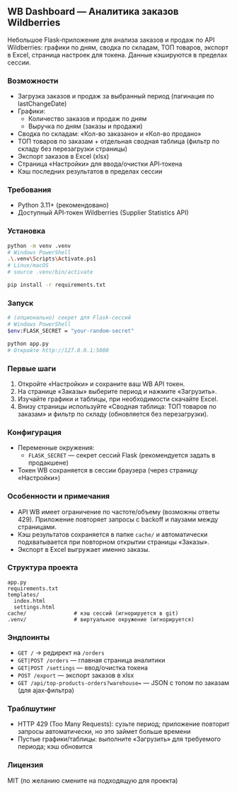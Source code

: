 ## WB Dashboard — Аналитика заказов Wildberries

Небольшое Flask‑приложение для анализа заказов и продаж по API Wildberries: графики по дням, сводка по складам, ТОП товаров, экспорт в Excel, страница настроек для токена. Данные кэшируются в пределах сессии.

### Возможности
- Загрузка заказов и продаж за выбранный период (пагинация по lastChangeDate)
- Графики:
  - Количество заказов и продаж по дням
  - Выручка по дням (заказы и продажи)
- Сводка по складам: «Кол-во заказано» и «Кол-во продано»
- ТОП товаров по заказам + отдельная сводная таблица (фильтр по складу без перезагрузки страницы)
- Экспорт заказов в Excel (xlsx)
- Страница «Настройки» для ввода/очистки API‑токена
- Кэш последних результатов в пределах сессии

### Требования
- Python 3.11+ (рекомендовано)
- Доступный API‑токен Wildberries (Supplier Statistics API)

### Установка
```bash
python -m venv .venv
# Windows PowerShell
.\.venv\Scripts\Activate.ps1
# Linux/macOS
# source .venv/bin/activate

pip install -r requirements.txt
```

### Запуск
```bash
# (опционально) секрет для Flask-сессий
# Windows PowerShell
$env:FLASK_SECRET = "your-random-secret"

python app.py
# Откройте http://127.0.0.1:5000
```

### Первые шаги
1. Откройте «Настройки» и сохраните ваш WB API токен.
2. На странице «Заказы» выберите период и нажмите «Загрузить».
3. Изучайте графики и таблицы, при необходимости скачайте Excel.
4. Внизу страницы используйте «Сводная таблица: ТОП товаров по заказам» и фильтр по складу (обновляется без перезагрузки).

### Конфигурация
- Переменные окружения:
  - `FLASK_SECRET` — секрет сессий Flask (рекомендуется задать в продакшене)
- Токен WB сохраняется в сессии браузера (через страницу «Настройки»)

### Особенности и примечания
- API WB имеет ограничение по частоте/объему (возможны ответы 429). Приложение повторяет запросы с backoff и паузами между страницами.
- Кэш результатов сохраняется в папке `cache/` и автоматически подхватывается при повторном открытии страницы «Заказы».
- Экспорт в Excel выгружает именно заказы.

### Структура проекта
```
app.py
requirements.txt
templates/
  index.html
  settings.html
cache/               # кэш сессий (игнорируется в git)
.venv/               # виртуальное окружение (игнорируется)
```

### Эндпоинты
- `GET /` → редирект на `/orders`
- `GET|POST /orders` — главная страница аналитики
- `GET|POST /settings` — ввод/очистка токена
- `POST /export` — экспорт заказов в xlsx
- `GET /api/top-products-orders?warehouse=` — JSON с топом по заказам (для ajax‑фильтра)

### Траблшутинг
- HTTP 429 (Too Many Requests): сузьте период; приложение повторит запросы автоматически, но это займет больше времени
- Пустые графики/таблицы: выполните «Загрузить» для требуемого периода; кэш обновится

### Лицензия
MIT (по желанию смените на подходящую для проекта) 